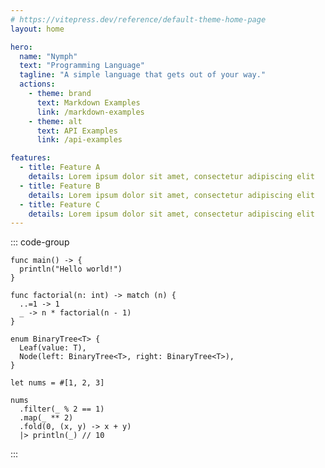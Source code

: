 ```yaml
---
# https://vitepress.dev/reference/default-theme-home-page
layout: home

hero:
  name: "Nymph"
  text: "Programming Language"
  tagline: "A simple language that gets out of your way."
  actions:
    - theme: brand
      text: Markdown Examples
      link: /markdown-examples
    - theme: alt
      text: API Examples
      link: /api-examples

features:
  - title: Feature A
    details: Lorem ipsum dolor sit amet, consectetur adipiscing elit
  - title: Feature B
    details: Lorem ipsum dolor sit amet, consectetur adipiscing elit
  - title: Feature C
    details: Lorem ipsum dolor sit amet, consectetur adipiscing elit
---
```


::: code-group

```nym [hello_world.nym]
func main() -> {
  println("Hello world!")
}
```

```nym [functions.nym]
func factorial(n: int) -> match (n) {
  ..=1 -> 1
  _ -> n * factorial(n - 1)
}
```

```nym [types.nym]
enum BinaryTree<T> {
  Leaf(value: T),
  Node(left: BinaryTree<T>, right: BinaryTree<T>),
}
```

```nym [lists.nym]
let nums = #[1, 2, 3]

nums
  .filter(_ % 2 == 1)
  .map(_ ** 2)
  .fold(0, (x, y) -> x + y)
  |> println(_) // 10
```

:::